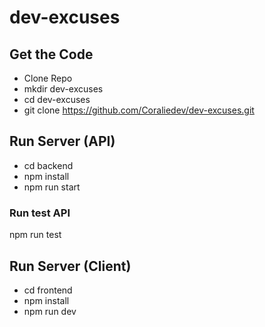 # dev-excuses

## Get the Code
- Clone Repo
- mkdir dev-excuses
- cd dev-excuses
- git clone https://github.com/Coraliedev/dev-excuses.git

## Run Server (API)
- cd backend
- npm install
- npm run start
 ### Run test API 
  npm run test
    
## Run Server (Client)
- cd frontend
- npm install
- npm run dev

